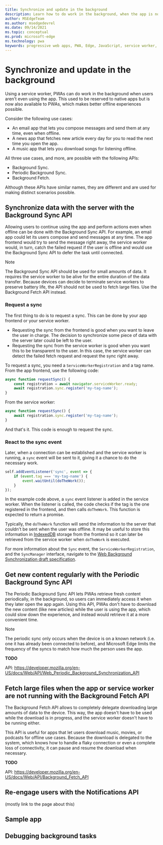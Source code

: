 ```yaml
---
title: Synchronize and update in the background
description: Learn how to do work in the background, when the app is not running, to synchronize content with the server, fetch new resources, or handle long duration downloads.
author: MSEdgeTeam
ms.author: msedgedevrel
ms.date: 09/14/2021
ms.topic: conceptual
ms.prod: microsoft-edge
ms.technology: pwa
keywords: progressive web apps, PWA, Edge, JavaScript, service worker, background, synchronization, fetch
---
```

# Synchronize and update in the background

Using a service worker, PWAs can do work in the background when users aren't even using the app. This used to be reserved to native apps but is now also available to PWAs, which makes better offline experiences possible.  

Consider the following use cases:  

*   An email app that lets you compose messages and send them at any time, even when offline.  
*   A news app that fetches new article every day for you to read the next time you open the app.  
*   A music app that lets you download songs for listening offline.  

All three use cases, and more, are possible with the following APIs:  

*   Background Sync.  
*   Periodic Background Sync.  
*   Background Fetch.  

Although these APIs have similar names, they are different and are used for making distinct scenarios possible.  

## Synchronize data with the server with the Background Sync API  

Allowing users to continue using the app and perform actions even when offline can be done with the Background Sync API. For example, an email app could let its users compose and send messages at any time. The app frontend would try to send the message right away, the service worker would, in turn, catch the failed request if the user is offline and would use the Background Sync API to defer the task until connected.  

> [!NOTE]
> The Background Sync API should be used for small amounts of data. It requires the service worker to be alive for the entire duration of the data transfer. Because devices can decide to terminate service workers to preserve battery life, the API should not be used to fetch large files. Use the Background Fetch API instead.  

### Request a sync  

The first thing to do is to request a sync. This can be done by your app frontend or your service worker.  

*   Requesting the sync from the frontend is good when you want to leave the user in charge. The decision to synchronize some piece of data with the server later could be left to the user.  
*   Requesting the sync from the service worker is good when you want this to be transparent to the user. In this case, the service worker can detect the failed fetch request and request the sync right away.  

To request a sync, you need a `ServiceWorkerRegistration` and a tag name. From the app frontend, use the following code:

```javascript
async function requestSync() {
    const registration = await navigator.serviceWorker.ready;
    await registration.sync.register('my-tag-name');
}
```

From the service worker:

```javascript
async function requestSync() {
    await registration.sync.register('my-tag-name');
}
```

And that's it. This code is enough to request the sync.  

### React to the sync event  

Later, when a connection can be established and the service worker is running, a `sync` event will be sent to it, giving it a chance to do the necessary work.  

```javascript
self.addEventListener('sync', event => {
    if (event.tag === 'my-tag-name') {
        event.waitUntil(doTheWork());
    }
});
```  

In the example code above, a `sync` event listener is added in the service worker. When the listener is called, the code checks if the tag is the one registered in the frontend, and then calls `doTheWork`. This function is expected to return a promise.  

Typically, the `doTheWork` function will send the information to the server that couldn't be sent when the user was offline. It may be useful to store this information in [IndexedDB][MDNIndexedDB] storage from the frontend so it can later be retrieved from the service worker when `doTheWork` is executed.  

For more information about the `Sync` event, the `ServiceWorkerRegistration`, and the `SyncManager` interface, navigate to the [Web Background Synchronization draft specification][WICGBackgroundSyncSpec].  

## Get new content regularly with the Periodic Background Sync API  

The Periodic Background Sync API lets PWAs retrieve fresh content periodically, in the background, so users can immediately access it when they later open the app again. Using this API, PWAs don't have to download the new content (like new articles) while the user is using the app, which could slow down the experience, and instead would retrieve it at a more convenient time.  

> [!NOTE]
> The periodic sync only occurs when the device is on a known network (i.e. one it has already been connected to before), and Microsoft Edge limits the frequency of the syncs to match how much the person uses the app.  

**TODO**  

API: https://developer.mozilla.org/en-US/docs/Web/API/Web_Periodic_Background_Synchronization_API  

## Fetch large files when the app or service worker are not running with the Background Fetch API  

The Background Fetch API allows to completely delegate downloading large amounts of data to the device. This way, the app doesn't have to be used while the download is in progress, and the service worker doesn't have to be running either.  

This API is useful for apps that let users download music, movies, or podcasts for offline use cases. Because the download is delegated to the system, which knows how to handle a flaky connection or even a complete loss of connectivity, it can pause and resume the download when necessary.  

**TODO**  

API: https://developer.mozilla.org/en-US/docs/Web/API/Background_Fetch_API  

## Re-engage users with the Notifications API  

(mostly link to the page about this)  

## Sample app  

## Debugging background tasks  


<!-- Links -->

[WICGBackgroundSyncSpec]: https://wicg.github.io/background-sync/spec/ "Web Background Synchronization Draft Community Group Report | WICG"  
[MDNIndexedDB]: https://developer.mozilla.org/en-US/docs/Web/API/IndexedDB_API "IndexedDB API - Web APIs | MDN"  